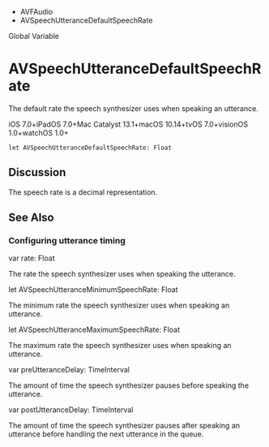 

- AVFAudio
-  AVSpeechUtteranceDefaultSpeechRate 

Global Variable

# AVSpeechUtteranceDefaultSpeechRate

The default rate the speech synthesizer uses when speaking an utterance.

iOS 7.0+iPadOS 7.0+Mac Catalyst 13.1+macOS 10.14+tvOS 7.0+visionOS 1.0+watchOS 1.0+

``` source
let AVSpeechUtteranceDefaultSpeechRate: Float
```

## Discussion

The speech rate is a decimal representation.

## See Also

### Configuring utterance timing

var rate: Float

The rate the speech synthesizer uses when speaking the utterance.

let AVSpeechUtteranceMinimumSpeechRate: Float

The minimum rate the speech synthesizer uses when speaking an utterance.

let AVSpeechUtteranceMaximumSpeechRate: Float

The maximum rate the speech synthesizer uses when speaking an utterance.

var preUtteranceDelay: TimeInterval

The amount of time the speech synthesizer pauses before speaking the utterance.

var postUtteranceDelay: TimeInterval

The amount of time the speech synthesizer pauses after speaking an utterance before handling the next utterance in the queue.

